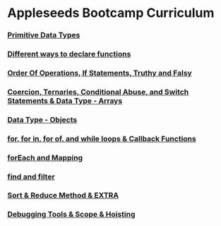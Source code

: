 # Appleseeds Bootcamp Curriculum

### [Primitive Data Types](./primitive_data_types)

### [Different ways to declare functions](./different_ways_to_declare_functions)

### [Order Of Operations, If Statements, Truthy and Falsy](./#)

### [Coercion, Ternaries, Conditional Abuse, and Switch Statements & Data Type - Arrays](./switch_arrays_methods)

### [Data Type - Objects](./objects)

### [for, for in, for of, and while loops & Callback Functions](./forLoop_while_callback_fuc)

### [forEach and Mapping](./forEach_mapping)

### [find and filter](./#)

### [Sort & Reduce Method & EXTRA](./sort_reduce)

### [Debugging Tools & Scope & Hoisting](./Debugging)





